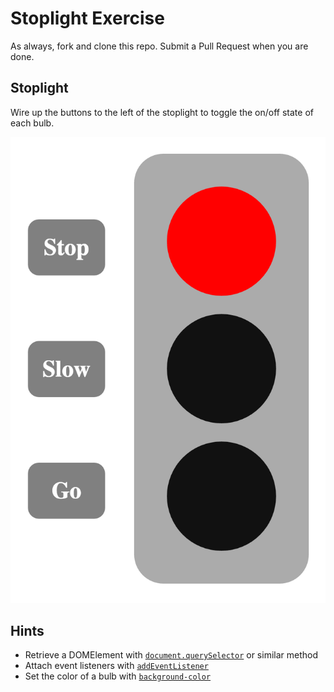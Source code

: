 # Stoplight Exercise

As always, fork and clone this repo. Submit a Pull Request when you are done.

## Stoplight

Wire up the buttons to the left of the stoplight to toggle the on/off state of each bulb.

![Screenshot of the stop bulb lit up](screenshot.png)

## Hints

* Retrieve a DOMElement with [`document.querySelector`](https://developer.mozilla.org/en-US/docs/Web/API/Document/querySelector) or similar method
* Attach event listeners with [`addEventListener`](https://developer.mozilla.org/en-US/docs/Web/API/EventTarget/addEventListener)
* Set the color of a bulb with [`background-color`](https://developer.mozilla.org/en-US/docs/Web/CSS/background-color)
